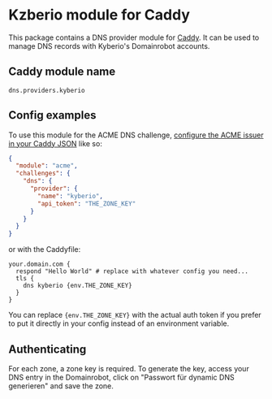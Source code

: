 # Kzberio module for Caddy

This package contains a DNS provider module for [Caddy](https://github.com/caddyserver/caddy). It can be used to manage DNS records with Kyberio's Domainrobot accounts.

## Caddy module name

```
dns.providers.kyberio
```

## Config examples

To use this module for the ACME DNS challenge, [configure the ACME issuer in your Caddy JSON](https://caddyserver.com/docs/json/apps/tls/automation/policies/issuer/acme/) like so:

```json
{
  "module": "acme",
  "challenges": {
    "dns": {
      "provider": {
        "name": "kyberio",
        "api_token": "THE_ZONE_KEY"
      }
    }
  }
}
```

or with the Caddyfile:

```
your.domain.com {
  respond "Hello World"	# replace with whatever config you need...
  tls {
    dns kyberio {env.THE_ZONE_KEY}
  }
}
```

You can replace `{env.THE_ZONE_KEY}` with the actual auth token if you prefer to put it directly in your config instead of an environment variable.

## Authenticating

For each zone, a zone key is required. To generate the key, access your DNS entry in the Domainrobot, click on "Passwort für dynamic DNS generieren" and save the zone.